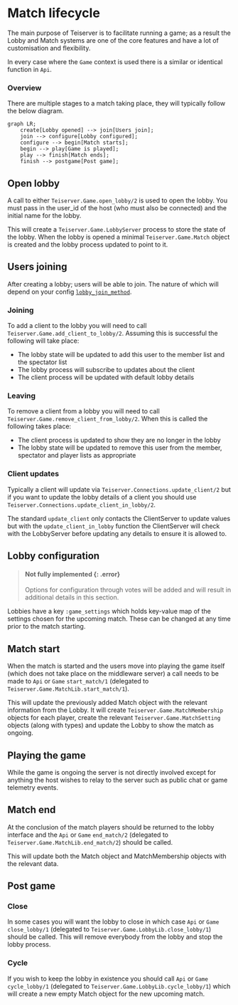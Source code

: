 # Match lifecycle
The main purpose of Teiserver is to facilitate running a game; as a result the Lobby and Match systems are one of the core features and have a lot of customisation and flexibility.

In every case where the `Game` context is used there is a similar or identical function in `Api`.

### Overview
There are multiple stages to a match taking place, they will typically follow the below diagram.
```mermaid
graph LR;
    create[Lobby opened] --> join[Users join];
    join --> configure[Lobby configured];
    configure --> begin[Match starts];
    begin --> play[Game is played];
    play --> finish[Match ends];
    finish --> postgame[Post game];
```

## Open lobby
A call to either `Teiserver.Game.open_lobby/2` is used to open the lobby. You must pass in the user_id of the host (who must also be connected) and the initial name for the lobby.

This will create a `Teiserver.Game.LobbyServer` process to store the state of the lobby. When the lobby is opened a minimal `Teiserver.Game.Match` object is created and the lobby process updated to point to it.

## Users joining
After creating a lobby; users will be able to join. The nature of which will depend on your config [`lobby_join_method`](config.html#lobby_join_method-default-simple).

### Joining
To add a client to the lobby you will need to call `Teiserver.Game.add_client_to_lobby/2`. Assuming this is successful the following will take place:
- The lobby state will be updated to add this user to the member list and the spectator list
- The lobby process will subscribe to updates about the client
- The client process will be updated with default lobby details

### Leaving
To remove a client from a lobby you will need to call `Teiserver.Game.remove_client_from_lobby/2`. When this is called the following takes place:
- The client process is updated to show they are no longer in the lobby
- The lobby state will be updated to remove this user from the member, spectator and player lists as appropriate

### Client updates
Typically a client will update via `Teiserver.Connections.update_client/2` but if you want to update the lobby details of a client you should use `Teiserver.Connections.update_client_in_lobby/2`.

The standard `update_client` only contacts the ClientServer to update values but with the `update_client_in_lobby` function the ClientServer will check with the LobbyServer before updating any details to ensure it is allowed to.

## Lobby configuration
> #### Not fully implemented {: .error}
>
> Options for configuration through votes will be added and will result in additional details in this section.

Lobbies have a key `:game_settings` which holds key-value map of the settings chosen for the upcoming match. These can be changed at any time prior to the match starting.

## Match start
When the match is started and the users move into playing the game itself (which does not take place on the middleware server) a call needs to be made to `Api` or `Game` `start_match/1` (delegated to `Teiserver.Game.MatchLib.start_match/1`).

This will update the previously added Match object with the relevant information from the Lobby. It will create `Teiserver.Game.MatchMembership` objects for each player, create the relevant `Teiserver.Game.MatchSetting` objects (along with types) and update the Lobby to show the match as ongoing.

## Playing the game
While the game is ongoing the server is not directly involved except for anything the host wishes to relay to the server such as public chat or game telemetry events.

## Match end
At the conclusion of the match players should be returned to the lobby interface and the `Api` or `Game` `end_match/2` (delegated to `Teiserver.Game.MatchLib.end_match/2`) should be called.

This will update both the Match object and MatchMembership objects with the relevant data.

## Post game
### Close
In some cases you will want the lobby to close in which case `Api` or `Game` `close_lobby/1` (delegated to `Teiserver.Game.LobbyLib.close_lobby/1`) should be called. This will remove everybody from the lobby and stop the lobby process.

### Cycle
If you wish to keep the lobby in existence you should call `Api` or `Game` `cycle_lobby/1` (delegated to `Teiserver.Game.LobbyLib.cycle_lobby/1`) which will create a new empty Match object for the new upcoming match.
